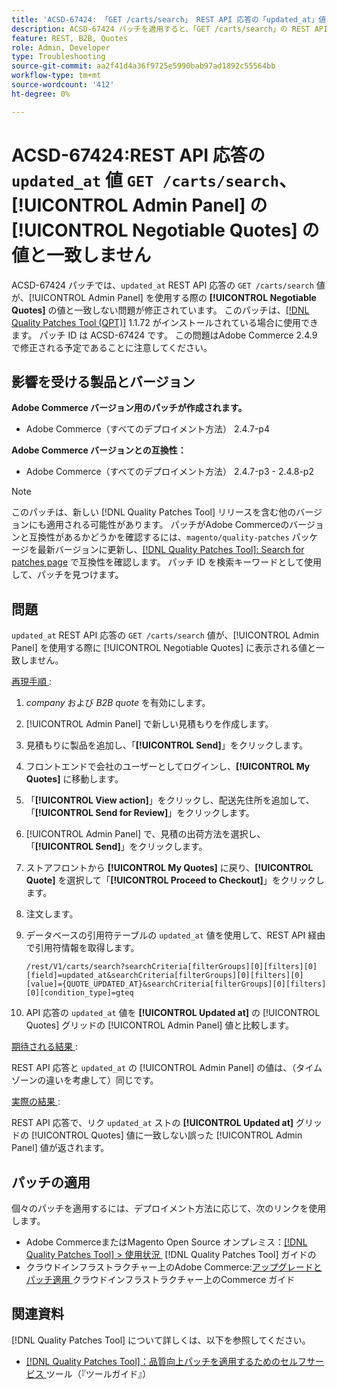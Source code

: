 ```yaml
---
title: 'ACSD-67424: 「GET /carts/search」 REST API 応答の「updated_at」値が、[!UICONTROL Admin Panel] の [!UICONTROL Negotiable Quotes] の値と一致しません'
description: ACSD-67424 パッチを適用すると、「GET /carts/search」の REST API 応答の「updated_at」値が、[!UICONTROL Admin Panel] を使用している場合に [!UICONTROL Negotiable Quotes] の値と一致しない、Adobe Commerceの問題が修正されます。
feature: REST, B2B, Quotes
role: Admin, Developer
type: Troubleshooting
source-git-commit: aa2f41d4a36f9725e5990bab97ad1892c55564bb
workflow-type: tm+mt
source-wordcount: '412'
ht-degree: 0%

---
```



# ACSD-67424:REST API 応答の `updated_at` 値 `GET /carts/search`、[!UICONTROL Admin Panel] の [!UICONTROL Negotiable Quotes] の値と一致しません

ACSD-67424 パッチでは、`updated_at` REST API 応答の `GET /carts/search` 値が、[!UICONTROL Admin Panel] を使用する際の **[!UICONTROL Negotiable Quotes]** の値と一致しない問題が修正されています。 このパッチは、[[!DNL Quality Patches Tool (QPT)]](/help/tools/quality-patches-tool/quality-patches-tool-to-self-serve-quality-patches.md) 1.1.72 がインストールされている場合に使用できます。 パッチ ID は ACSD-67424 です。 この問題はAdobe Commerce 2.4.9 で修正される予定であることに注意してください。

## 影響を受ける製品とバージョン

**Adobe Commerce バージョン用のパッチが作成されます。**

* Adobe Commerce（すべてのデプロイメント方法） 2.4.7-p4

**Adobe Commerce バージョンとの互換性：**

* Adobe Commerce（すべてのデプロイメント方法） 2.4.7-p3 - 2.4.8-p2

>[!NOTE]
>
>このパッチは、新しい [!DNL Quality Patches Tool] リリースを含む他のバージョンにも適用される可能性があります。 パッチがAdobe Commerceのバージョンと互換性があるかどうかを確認するには、`magento/quality-patches` パッケージを最新バージョンに更新し、[[!DNL Quality Patches Tool]: Search for patches page](https://experienceleague.adobe.com/tools/commerce-quality-patches/index.html?lang=ja) で互換性を確認します。 パッチ ID を検索キーワードとして使用して、パッチを見つけます。

## 問題

`updated_at` REST API 応答の `GET /carts/search` 値が、[!UICONTROL Admin Panel] を使用する際に [!UICONTROL Negotiable Quotes] に表示される値と一致しません。

<u> 再現手順 </u>:

1. *company* および *B2B quote* を有効にします。
1. [!UICONTROL Admin Panel] で新しい見積もりを作成します。
1. 見積もりに製品を追加し、「**[!UICONTROL Send]**」をクリックします。
1. フロントエンドで会社のユーザーとしてログインし、**[!UICONTROL My Quotes]** に移動します。
1. 「**[!UICONTROL View action]**」をクリックし、配送先住所を追加して、「**[!UICONTROL Send for Review]**」をクリックします。
1. [!UICONTROL Admin Panel] で、見積の出荷方法を選択し、「**[!UICONTROL Send]**」をクリックします。
1. ストアフロントから **[!UICONTROL My Quotes]** に戻り、**[!UICONTROL Quote]** を選択して「**[!UICONTROL Proceed to Checkout]**」をクリックします。
1. 注文します。
1. データベースの引用符テーブルの `updated_at` 値を使用して、REST API 経由で引用符情報を取得します。

   ```
   /rest/V1/carts/search?searchCriteria[filterGroups][0][filters][0][field]=updated_at&searchCriteria[filterGroups][0][filters][0][value]={QUOTE_UPDATED_AT}&searchCriteria[filterGroups][0][filters][0][condition_type]=gteq
   ```

1. API 応答の `updated_at` 値を **[!UICONTROL Updated at]** の [!UICONTROL Quotes] グリッドの [!UICONTROL Admin Panel] 値と比較します。

<u> 期待される結果 </u>:

REST API 応答と `updated_at` の [!UICONTROL Admin Panel] の値は、（タイムゾーンの違いを考慮して）同じです。

<u> 実際の結果 </u>:

REST API 応答で、リク `updated_at` ストの **[!UICONTROL Updated at]** グリッドの [!UICONTROL Quotes] 値に一致しない誤った [!UICONTROL Admin Panel] 値が返されます。

## パッチの適用

個々のパッチを適用するには、デプロイメント方法に応じて、次のリンクを使用します。

* Adobe CommerceまたはMagento Open Source オンプレミス：[[!DNL Quality Patches Tool] > 使用状況 &#x200B;](/help/tools/quality-patches-tool/usage.md) [!DNL Quality Patches Tool] ガイドの
* クラウドインフラストラクチャー上のAdobe Commerce:[&#x200B; アップグレードとパッチ適用 &#x200B;](https://experienceleague.adobe.com/docs/commerce-cloud-service/user-guide/develop/upgrade/apply-patches.html?lang=ja) クラウドインフラストラクチャー上のCommerce ガイド

## 関連資料

[!DNL Quality Patches Tool] について詳しくは、以下を参照してください。

* [[!DNL Quality Patches Tool]：品質向上パッチを適用するためのセルフサービス &#x200B;](/help/tools/quality-patches-tool/quality-patches-tool-to-self-serve-quality-patches.md) ツール（『ツールガイド』）

